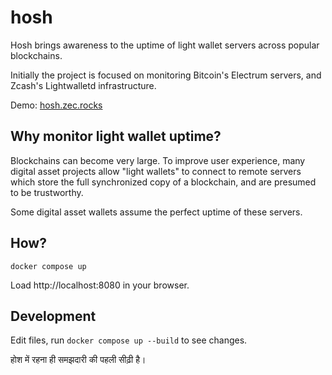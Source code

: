# hosh

Hosh brings awareness to the uptime of light wallet servers across popular blockchains.

Initially the project is focused on monitoring Bitcoin's Electrum servers, and Zcash's Lightwalletd infrastructure.

Demo: [hosh.zec.rocks](https://hosh.zec.rocks)

## Why monitor light wallet uptime?

Blockchains can become very large.
To improve user experience, many digital asset projects allow "light wallets" to connect to remote servers which store the full synchronized copy of a blockchain, and are presumed to be trustworthy.

Some digital asset wallets assume the perfect uptime of these servers.

## How?

```
docker compose up
```

Load http://localhost:8080 in your browser.

## Development

Edit files, run ```docker compose up --build``` to see changes.

होश में रहना ही समझदारी की पहली सीढ़ी है।
